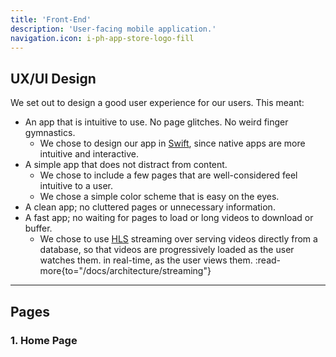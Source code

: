 ```yaml
---
title: 'Front-End'
description: 'User-facing mobile application.'
navigation.icon: i-ph-app-store-logo-fill
---
```


## UX/UI Design

We set out to design a good user experience for our users. This meant:

- An app that is intuitive to use. No page glitches. No weird finger gymnastics.
  - We chose to design our app in [Swift][swift], since native apps are more intuitive and interactive.
- A simple app that does not distract from content.
  - We chose to include a few pages that are well-considered feel intuitive to a user.
  - We chose a simple color scheme that is easy on the eyes.
- A clean app; no cluttered pages or unnecessary information.
- A fast app; no waiting for pages to load or long videos to download or buffer.
  - We chose to use [HLS][hls] streaming over serving videos directly from a database,
    so that videos are progressively loaded as the user watches them.
    in real-time, as the user views them.
    :read-more{to="/docs/architecture/streaming"}

---

## Pages

### 1. Home Page

[hls]: ttps://developer.apple.com/documentation/http-live-streaming/deploying-a-basic-http-live-streaming-hls-stream
[swift]: https://swift.org

